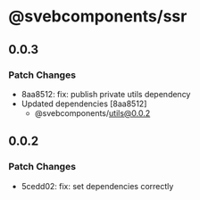 # @svebcomponents/ssr

## 0.0.3

### Patch Changes

- 8aa8512: fix: publish private utils dependency
- Updated dependencies [8aa8512]
  - @svebcomponents/utils@0.0.2

## 0.0.2

### Patch Changes

- 5cedd02: fix: set dependencies correctly
